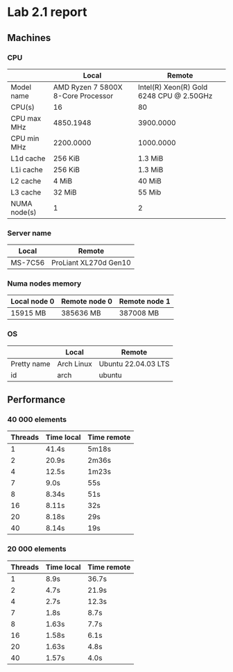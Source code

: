 # Lab 2.1 report

## Machines
### CPU
|              | Local                              | Remote                                   |
|--------------|------------------------------------|------------------------------------------|
| Model name   | AMD Ryzen 7 5800X 8-Core Processor | Intel(R) Xeon(R) Gold 6248 CPU @ 2.50GHz |
| CPU(s)       | 16                                 | 80                                       |
| CPU max MHz  | 4850.1948                          | 3900.0000                                |
| CPU min MHz  | 2200.0000                          | 1000.0000                                |
| L1d cache    | 256 KiB                            | 1.3 MiB                                  |
| L1i cache    | 256 KiB                            | 1.3 MiB                                  |
| L2 cache     | 4 MiB                              | 40 MiB                                   |
| L3 cache     | 32 MiB                             | 55 Mib                                   |
| NUMA node(s) | 1                                  | 2                                        |

### Server name
| Local   | Remote                |
|---------|-----------------------|
| MS-7C56 | ProLiant XL270d Gen10 |

### Numa nodes memory
| Local node 0 | Remote node 0 | Remote node 1 |
|--------------|---------------|---------------|
| 15915 MB     | 385636 MB     | 387008 MB     |

### OS
|             | Local      | Remote              |
|-------------|------------|---------------------|
| Pretty name | Arch Linux | Ubuntu 22.04.03 LTS |
| id          | arch       | ubuntu              |

## Performance

### 40 000 elements
| Threads | Time local | Time remote |
|---------|------------|-------------|
| 1       | 41.4s      | 5m18s       |
| 2       | 20.9s      | 2m36s       |
| 4       | 12.5s      | 1m23s       |
| 7       | 9.0s       | 55s         |
| 8       | 8.34s      | 51s         |
| 16      | 8.11s      | 32s         |
| 20      | 8.18s      | 29s         |
| 40      | 8.14s      | 19s         |

### 20 000 elements
| Threads | Time local | Time remote |
|---------|------------|-------------|
| 1       | 8.9s       | 36.7s       |
| 2       | 4.7s       | 21.9s       |
| 4       | 2.7s       | 12.3s       |
| 7       | 1.8s       | 8.7s        |
| 8       | 1.63s      | 7.7s        |
| 16      | 1.58s      | 6.1s        |
| 20      | 1.63s      | 4.8s        |
| 40      | 1.57s      | 4.0s        |